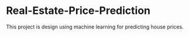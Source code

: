 # Real-Estate-Price-Prediction
This project is design using machine learning for predicting house prices.
